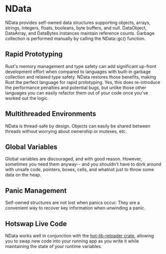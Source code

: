 # NData
NData provides self-owned data structures supporting objects, arrays, strings, 
integers, floats, booleans, byte buffers, and null. DataObject, DataArray, and 
DataBytes instances maintain reference counts. Garbage collection is performed 
manually by calling the NData::gc() function.

## Rapid Prototyping
Rust's memory management and type safety can add significant up-front development 
effort when compared to languages with built-in garbage collection and relaxed 
type safety. NData restores those benefits, making Rust the perfect language for 
rapid prototyping. Yes, this does re-introduce the performance penalties and 
potential bugs, but unlike those other languages you can easily refactor them out 
of your code once you've worked out the logic.

## Multithreaded Environments
NData is thread-safe by design. Objects can easily be shared between threads 
without worrying about ownership or mutexes, etc. 

## Global Variables
Global variables are discouraged, and with good reason. However, sometimes you 
need them anyway-- and you shouldn't have to dork around with unsafe code, 
pointers, boxes, cells, and whatnot just to throw some data on the heap.

## Panic Management
Self-owned structures are not lost when panics occur. They are a convenient way to 
recover key information when unwinding a panic.

## Hotswap Live Code
NData works well in conjunction with the 
[hot-lib-reloader crate](https://crates.io/crates/hot-lib-reloader),
allowing you to swap new code into your running app  as you write it while 
maintaining the state of your runtime variables. 